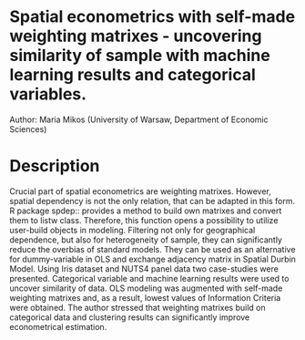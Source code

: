 # Spatial econometrics with self-made weighting matrixes - uncovering similarity of sample with machine learning results and categorical variables.

Author: Maria Mikos (University of Warsaw, Department of Economic Sciences)

# Description

Crucial part of spatial econometrics are weighting matrixes. However, spatial dependency is not the only relation, that can be adapted in this form. R package spdep:: provides a method to build own matrixes and convert them to listw class. Therefore, this function opens a possibility to utilize user-build objects in modeling. Filtering not only for geographical dependence, but also for heterogeneity of sample, they can significantly reduce the overbias of standard models. They can be used as an alternative for dummy-variable in OLS and exchange adjacency matrix in Spatial Durbin Model. Using Iris dataset and NUTS4 panel data two case-studies were presented. Categorical variable and machine learning results were used to uncover similarity of data. OLS modeling was augmented with self-made weighting matrixes and, as a result, lowest values of Information Criteria were obtained. The author stressed that weighting matrixes build on categorical data and clustering results can significantly improve econometrical estimation. 


